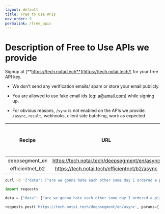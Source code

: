 ```yaml
---
layout: default
title: Free to Use APIs
nav_order: 9
permalink: /free_apis
---
```


# Description of Free to Use APIs we provide

Signup at [**https://tech.notai.tech**](https://tech.notai.tech/) for your free API key.

- We don't send any verification emails/ spam or store your email publicly.

- You are allowed to use fake email ids (eg: a@amail.com) while signing up.

- For obvious reasons, `/sync` is not enabled on the APIs we provide. `/async`, `result`, webhooks, client side batching, work as expected


| Recipe        | URL                                         | Req Limit/hr | Max batch size per req | 
|:-------------:|:------------------------------------------: |:-------------:|:---------------------:|
|deepsegment_en |https://tech.notai.tech/deepsegment/en/async |     64        |        16             |
|efficientnet_b2|https://tech.notai.tech/efficientnet/b2/async|      16        |          4           |



```bash
curl -d '{"data": ["are we gonna hate each other some day I ordered a pizza I was hungry"], "webhook": "https://fastdeploy.requestcatcher.com"}' -H "Content-Type: application/json" "https://tech.notai.tech/deepsegment/en/async?api_key=API_KEY"
```

```python
import requests

data = {"data": ["are we gonna hate each other some day I ordered a pizza I was hungry"], "webhook": "https://fastdeploy.requestcatcher.com"}

requests.post('https://tech.notai.tech/deepsegment/en/async', params={'api_key': API_KEY}, json=data).json()
```
